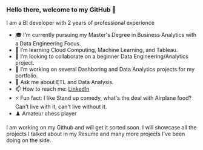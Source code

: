 ### Hello there, welcome to my GitHub 👋

I am a BI developer with 2 years of professional experience 

- 🎓 I’m currently pursuing my Master's Degree in Business Analytics with a Data Engineering Focus.
- 🌱 I’m learning Cloud Computing, Machine Learning, and Tableau.
- 👯 I’m looking to collaborate on a beginner Data Engineering/Analytics project.
- 🤔 I’m working on several Dashboring and Data Analytics projects for my portfolio.
- 💬 Ask me about ETL and Data Analysis.
- 📫 How to reach me: [LinkedIn](https://www.linkedin.com/in/moulikde/)
- ⚡ Fun fact: I like Stand up comedy, what's the deal with Airplane food? Can't live with it, can't live without it.
- ♟️ Amateur chess player

I am working on my Github and will get it sorted soon. I will showcase all the projects I talked about in my Resume and many more projects I've been doing on the side.
